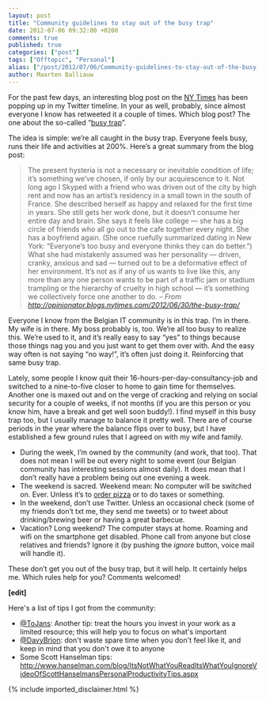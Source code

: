 ```yaml
---
layout: post
title: "Community guidelines to stay out of the busy trap"
date: 2012-07-06 09:32:00 +0200
comments: true
published: true
categories: ["post"]
tags: ["Offtopic", "Personal"]
alias: ["/post/2012/07/06/Community-guidelines-to-stay-out-of-the-busy-trap.aspx", "/post/2012/07/06/community-guidelines-to-stay-out-of-the-busy-trap.aspx"]
author: Maarten Balliauw
---
```

<p>For the past few days, an interesting blog post on the <a href="http://opinionator.blogs.nytimes.com/2012/06/30/the-busy-trap/">NY Times</a> has been popping up in my Twitter timeline. In your as well, probably, since almost everyone I know has retweeted it a couple of times. Which blog post? The one about the so-called &ldquo;<a href="http://opinionator.blogs.nytimes.com/2012/06/30/the-busy-trap/">busy trap</a>&rdquo;.</p>
<p>The idea is simple: we&rsquo;re all caught in the busy trap. Everyone feels busy, runs their life and activities at 200%. Here&rsquo;s a great summary from the blog post:</p>

<blockquote>
<p>The present hysteria is not a necessary or inevitable condition of life; it&rsquo;s something we&rsquo;ve chosen, if only by our acquiescence to it. Not long ago I Skyped with a friend who was driven out of the city by high rent and now has an artist&rsquo;s residency in a small town in the south of France. She described herself as happy and relaxed for the first time in years. She still gets her work done, but it doesn&rsquo;t consume her entire day and brain. She says it feels like college &mdash; she has a big circle of friends who all go out to the cafe together every night. She has a boyfriend again. (She once ruefully summarized dating in New York: &ldquo;Everyone&rsquo;s too busy and everyone thinks they can do better.&rdquo;) What she had mistakenly assumed was her personality &mdash; driven, cranky, anxious and sad &mdash; turned out to be a deformative effect of her environment. It&rsquo;s not as if any of us wants to live like this, any more than any one person wants to be part of a traffic jam or stadium trampling or the hierarchy of cruelty in high school &mdash; it&rsquo;s something we collectively force one another to do. <em>&ndash; From </em><a title="http://opinionator.blogs.nytimes.com/2012/06/30/the-busy-trap/" href="http://opinionator.blogs.nytimes.com/2012/06/30/the-busy-trap/"><em>http://opinionator.blogs.nytimes.com/2012/06/30/the-busy-trap/</em></a></p>

</blockquote>

<p>Everyone I know from the Belgian IT community is in this trap. I&rsquo;m in there. My wife is in there. My boss probably is, too. We&rsquo;re all too busy to realize this. We&rsquo;re used to it, and it&rsquo;s really easy to say &ldquo;yes&rdquo; to things because those things nag you and you just want to get them over with. And the easy way often is not saying &ldquo;no way!&rdquo;, it&rsquo;s often just doing it. Reinforcing that same busy trap.</p>
<p>Lately, some people I know quit their 16-hours-per-day-consultancy-job and switched to a nine-to-five closer to home to gain time for themselves. Another one is maxed out and on the verge of cracking and relying on social security for a couple of weeks, if not months (if you are this person or you know him, have a break and get well soon buddy!). I find myself in this busy trap too, but I usually manage to balance it pretty well. There are of course periods in the year where the balance flips over to busy, but I have established a few ground rules that I agreed on with my wife and family.</p>
<ul>
<li>During the week, I&rsquo;m owned by the community (and work, that too). That does not mean I will be out every night to some event (our Belgian community has interesting sessions almost daily). It does mean that I don&rsquo;t really have a problem being out one evening a week.</li>
<li>The weekend is sacred. Weekend mean: No computer will be switched on. Ever. Unless it&rsquo;s to <a href="http://www.pizza.be">order pizza</a> or to do taxes or something.</li>
<li>In the weekend, don&rsquo;t use Twitter. Unless an occasional check (some of my friends don&rsquo;t txt me, they send me tweets) or to tweet about drinking/brewing beer or having a great barbecue.</li>
<li>Vacation? Long weekend? The computer stays at home. Roaming and wifi on the smartphone get disabled. Phone call from anyone but close relatives and friends? Ignore it (by pushing the <em>ignore</em> button, voice mail will handle it).</li>
</ul>
<p>These don&rsquo;t get you out of the busy trap, but it will help. It certainly helps me. Which rules help for you? Comments welcomed!</p>
<p><strong>[edit]</strong></p>
<p>Here's a list of tips I got from the community:</p>
<ul>
<li><a href="http://twitter.com/ToJans" target="_blank">@ToJans</a>: Another tip: treat the hours you invest in your work as a limited resource; this will help you to focus on what's important</li>
<li><a href="http://twitter.com/DavyBrion" target="_blank">@DavyBrion</a>: don't waste spare time when you don't feel like it, and keep in mind that you don't owe it to anyone</li>
<li>Some Scott Hanselman tips: <a href="http://www.hanselman.com/blog/ItsNotWhatYouReadItsWhatYouIgnoreVideoOfScottHanselmansPersonalProductivityTips.aspx">http://www.hanselman.com/blog/ItsNotWhatYouReadItsWhatYouIgnoreVideoOfScottHanselmansPersonalProductivityTips.aspx</a></li>
</ul>
{% include imported_disclaimer.html %}
